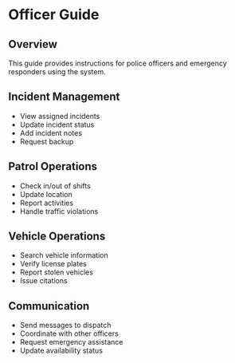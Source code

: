 # Officer Guide

## Overview
This guide provides instructions for police officers and emergency responders using the system.

## Incident Management
- View assigned incidents
- Update incident status
- Add incident notes
- Request backup

## Patrol Operations
- Check in/out of shifts
- Update location
- Report activities
- Handle traffic violations

## Vehicle Operations
- Search vehicle information
- Verify license plates
- Report stolen vehicles
- Issue citations

## Communication
- Send messages to dispatch
- Coordinate with other officers
- Request emergency assistance
- Update availability status
